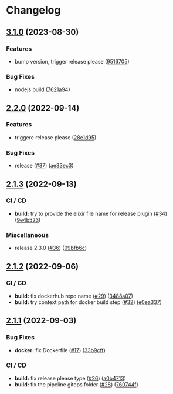 # Changelog

## [3.1.0](https://github.com/aeternity/aerepl-web/compare/v3.0.1...v3.1.0) (2023-08-30)


### Features

* bump version, trigger release please ([9516705](https://github.com/aeternity/aerepl-web/commit/95167053c567a81fda545f221cc236f8f21efdf9))


### Bug Fixes

* nodejs build ([7621a94](https://github.com/aeternity/aerepl-web/commit/7621a942837ceba2c131e2450475849cff489d23))

## [2.2.0](https://github.com/aeternity/aerepl_web/compare/v2.1.3...v2.2.0) (2022-09-14)


### Features

* triggere release please ([28e1d95](https://github.com/aeternity/aerepl_web/commit/28e1d959937197e0e23949400904d56819fe2566))


### Bug Fixes

* release ([#37](https://github.com/aeternity/aerepl_web/issues/37)) ([ae33ec3](https://github.com/aeternity/aerepl_web/commit/ae33ec39216a7a188f92cae6f5f0e882152863d7))

## [2.1.3](https://github.com/aeternity/aerepl_web/compare/v2.1.2...v2.1.3) (2022-09-13)


### CI / CD

* **build:** try to provide the elixir file name for release plugin ([#34](https://github.com/aeternity/aerepl_web/issues/34)) ([9e4b523](https://github.com/aeternity/aerepl_web/commit/9e4b52386c9a5d25b5b0fb389542f1d78396c6c1))


### Miscellaneous

* release 2.3.0 ([#36](https://github.com/aeternity/aerepl_web/issues/36)) ([09bfb6c](https://github.com/aeternity/aerepl_web/commit/09bfb6c527d70970d2fd4b5415b1b8bff0e31210))

## [2.1.2](https://github.com/aeternity/aerepl_web/compare/v2.1.1...v2.1.2) (2022-09-06)


### CI / CD

* **build:** fix dockerhub repo name ([#29](https://github.com/aeternity/aerepl_web/issues/29)) ([3488a07](https://github.com/aeternity/aerepl_web/commit/3488a0781fd3c303d8fdbd901c81a90dbf0f17c2))
* **build:** try context path for docker build step ([#32](https://github.com/aeternity/aerepl_web/issues/32)) ([e0ea337](https://github.com/aeternity/aerepl_web/commit/e0ea337af4931fb62470721085e8cd4426ebf02d))

## [2.1.1](https://github.com/aeternity/aerepl_web/compare/v2.1.0...v2.1.1) (2022-09-03)


### Bug Fixes

* **docker:** fix Dockerfile ([#17](https://github.com/aeternity/aerepl_web/issues/17)) ([33b9cff](https://github.com/aeternity/aerepl_web/commit/33b9cffb5e047d9c1d344d63fc97376ef697917c))


### CI / CD

* **build:** fix release please type ([#26](https://github.com/aeternity/aerepl_web/issues/26)) ([a0b4713](https://github.com/aeternity/aerepl_web/commit/a0b47136cdfa04c2e1e666c478e7ce1fbc29037e))
* **build:** fix the pipeline gitops folder ([#28](https://github.com/aeternity/aerepl_web/issues/28)) ([760744f](https://github.com/aeternity/aerepl_web/commit/760744fea7cc94d5ccaaaad03f400a3b68004d8b))
